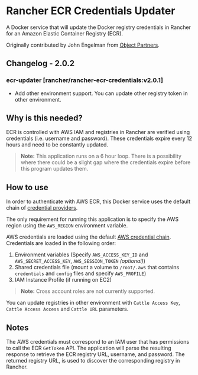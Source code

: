 # Rancher ECR Credentials Updater

A Docker service that will update the Docker registry
credentials in Rancher for an Amazon Elastic Container Registry (ECR).

Originally contributed by John Engelman from [Object Partners](http://www.objectpartners.com).

## Changelog - 2.0.2

### ecr-updater [rancher/rancher-ecr-credentials:v2.0.1]
* Add other environment support. You can update other registry token in other environment.

## Why is this needed?

ECR is controlled with AWS IAM and registries in Rancher are verified using credentials (i.e. username and password). These credentials expire every 12 hours and need to be constantly updated.

> **Note:** This application runs on a 6 hour loop. There is a possibility where there could be a slight gap where the credentials expire before this program updates them.

## How to use

In order to authenticate with AWS ECR, this Docker service uses the default
chain of [credential providers](http://docs.aws.amazon.com/cli/latest/userguide/cli-chap-getting-started.html#config-settings-and-precedence).

The only requirement for running this application is to specify the AWS region using the `AWS_REGION` environment variable.

AWS credentials are loaded using the default [AWS credential chain](http://docs.aws.amazon.com/sdk-for-go/latest/v1/developerguide/configuring-sdk.title.html).
Credentials are loaded in the following order:

1. Environment variables (Specify `AWS_ACCESS_KEY_ID` and `AWS_SECRET_ACCESS_KEY`, `AWS_SESSION_TOKEN` *(optional)*)
1. Shared credentials file (mount a volume to `/root/.aws` that contains `credentials` and `config` files and specify `AWS_PROFILE`)
1. IAM Instance Profile (if running on EC2)

> **Note:** Cross account roles are not currently supported.

You can update registries in other environment with `Cattle Access Key`, `Cattle Access Access` and `Cattle URL` parameters.

## Notes

The AWS credentials must correspond to an IAM user that has permissions to call the ECR `GetToken` API. The application will parse the resulting response to retrieve the ECR registry URL, username, and password. The returned registry URL, is used to discover the corresponding registry in Rancher.
